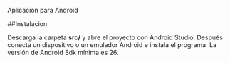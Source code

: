 Aplicación para Android

##Instalacion

Descarga la carpeta **src/** y abre el proyecto con Android Studio. 
Después conecta un dispositivo o un emulador Android e instala el programa.
La versión de Android Sdk mínima es 26.
